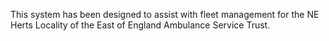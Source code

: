 This system has been designed to assist with fleet management for the NE Herts Locality of the East of England Ambulance Service Trust.
